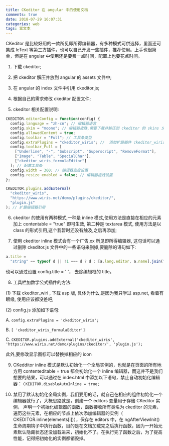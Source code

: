 ```yaml
---
title: CKeditor 在 angular 中的使用文档
comments: true
date: 2018-07-29 16:07:31
categories: web
tags: 富文本
---
```


CKeditor 是比较好用的一款所见即所得编辑器，有多种模式可供选择，里面还可集成 leText 等第三方插件，也可以自己开发一些插件，推荐使用。上手也很简单，但是在 angular 中使用还是要费一点时间，配置上也要花点时间。

<!--more-->

1. 下载 ckeditor;

2. 把 ckeditor 解压并放到 angular 的 assets 文件中;

3. 在 angular 的 index 文件中引用 ckeditor.js;

4. 根据自己的需求修改 ckeditor 配置文件;

5. ckeditor 相关配置说明:

```js
CKEDITOR.editorConfig = function(config) {
  config.language = "zh-cn"; // 编辑器语言
  config.skin = "moono"; // 编辑器皮肤,需要下载并解压到 ckeditor 的 skins 文件夹下
  config.allowedContent = true;
  config.toolbar = "Full"; // 工具条类型
  config.extraPlugins = "ckeditor_wiris"; //  添加扩展插件 ckeditor_wiris
  config.toolbar_Full = [
    ["Underline", "-", "Subscript", "Superscript", "RemoveFormat"],
    ["Image", "Table", "SpecialChar"],
    ["ckeditor_wiris_formulaEditor"]
  ]; // 配置工具条
  config.width = 360; // 编辑器宽度设置
  config.resize_enabled = false; // 编辑器拖拽设置
};

CKEDITOR.plugins.addExternal(
  "ckeditor_wiris",
  "https://www.wiris.net/demo/plugins/ckeditor/",
  "plugin.js"
); // 扩展编辑器引用
```

6. ckeditor 的使用有两种模式,一种是 inline 模式,使用方法是直接在相应的元素加上 contentable = "true" 即可生效, 第二种是 textarea 模式, 使用方法是以 class 的形式引用,这个我暂时还没有触及,之后再添加;

7. 使用 ckeditor inline 模式会有一个广告,xx 所见即所得编辑器, 这句话可以通过删除 ckeditor.js 文件中的一些语句来删掉,要删除的语句如下:

```js
a.title =
  "string" == typeof d || !1 === d ? d : [a.lang.editor, a.name].join(", ");
```

也可以通过设置 config.title = ' '， 去除编辑框的 title。

8. 工具栏加数学公式插件的方法:

(1) 下载 ckeditor_wiri , 下载 asp 版, 具体为什么,是因为我只学过 asp.net, 看着有眼缘, 使用应该都没差吧;

(2) config.js 添加如下语句:

A. `config.extraPlugins = 'ckeditor_wiris';`

B. `[ 'ckeditor_wiris_formulaEditor']`

C. `CKEDITOR.plugins.addExternal('ckeditor_wiris', 'https://www.wiris.net/demo/plugins/ckeditor/', 'plugin.js');`

此外,要修改显示图标可以替换掉相应的 icon

9. CKedditor inline 模式是默认初始化一个全局实例的，也就是在页面的所有地方用 contenteditable = true 都会初始化一个 inline 编辑器，而这并不是我们想要的结果，可以通过在 index.html 中添加以下语句，禁止自动初始化编辑器： `CKEDITOR.disableAutoInline = true;`

10. 禁用了默认初始化全局实例，我们要用的话，就自己在相应的组件初始化一个编辑器就行了，大概思路就是，创建一个 editors 变量用于存储 CKeditor 实例， 声明一个初始化编辑器的函数，函数接收所有类名为 ckeditor 的元素，遍历这些元素，在相应的节点上依次添加编辑器的实例（
    CKEDITOR.inline(elements[i])），保存在 editors 中，在 ngAfterViewInit() 生命周期钩子中执行函数，目的是在文档加载完之后执行函数，因为一开始元素默认隐藏状态还没加载进来，初始化不了。在执行完了函数之后，为了提高性能，记得把初始化的实例都销毁掉。
